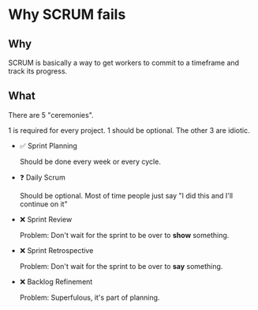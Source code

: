 <!-- tags: mildly interesting -->
<!-- comments: false -->
<!-- hidden -->

# Why SCRUM fails

<!-- START TAGS -->
<!-- END TAGS -->

## Why

SCRUM is basically a way to get workers to commit to a timeframe and
track its progress.


## What

There are 5 "ceremonies".

1 is required for every project. 1 should be optional. The other 3 are
idiotic.

- ✅ Sprint Planning

  Should be done every week or every cycle.

- ❓ Daily Scrum

  Should be optional. Most of time people just say "I did this and I'll
  continue on it"

- ❌ Sprint Review

  Problem: Don't wait for the sprint to be over to **show** something.

- ❌ Sprint Retrospective

  Problem: Don't wait for the sprint to be over to **say** something.

- ❌ Backlog Refinement

  Problem: Superfulous, it's part of planning.
